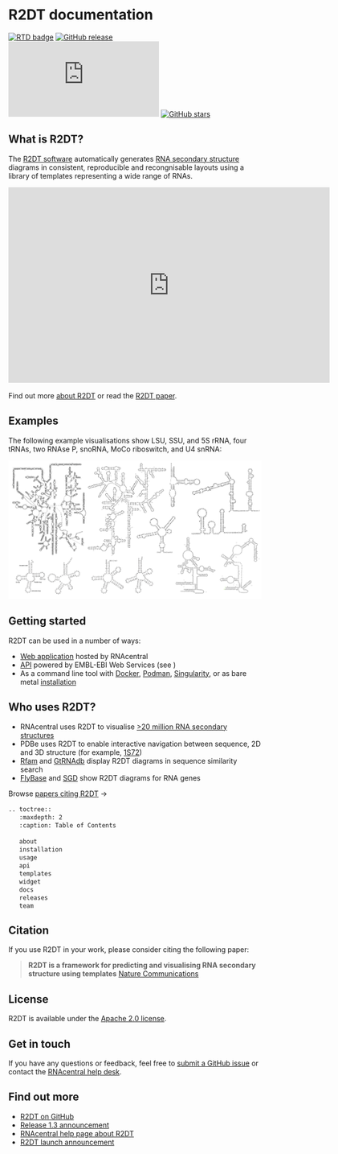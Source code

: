 # R2DT documentation

[![RTD badge](https://readthedocs.org/projects/r2dt/badge/?version=latest)](https://r2dt.readthedocs.io/en/latest/?badge=latest)
[![GitHub release](https://img.shields.io/github/release/rnacentral/r2dt.svg)](https://github.com/rnacentral/r2dt/releases/)
[![Citation Badge](https://api.juleskreuer.eu/citation-badge.php?doi=10.1038/s41467-021-23555-5)](https://doi.org/10.1038/s41467-021-23555-5)
[![GitHub stars](https://img.shields.io/github/stars/rnacentral/r2dt.svg?style=social&label=Stars&maxAge=2592000)](https://github.com/rnacentral/r2dt/stargazers/)

## What is R2DT?

The [R2DT software](https://github.com/RNAcentral/R2DT) automatically generates [RNA secondary structure](https://en.wikipedia.org/wiki/Nucleic_acid_secondary_structure) diagrams in consistent, reproducible and recongnisable layouts using a library of templates representing a wide range of RNAs.

<iframe src="https://docs.google.com/presentation/d/e/2PACX-1vRrBpjxq-QiArYPuzQiKZBJVFlHR3vEYGkZUV-W1XcrG6hX1eMAoahJmLU9Vf1VlGSVPfaLYqPqp1Ke/embed?start=false&loop=false&delayms=3000" frameborder="0" width="640" height="389" allowfullscreen="true" mozallowfullscreen="true" webkitallowfullscreen="true"></iframe>
<br>

Find out more [about R2DT](./about.md) or read the [R2DT paper](https://www.nature.com/articles/s41467-021-23555-5).

## Examples

The following example visualisations show LSU, SSU, and 5S rRNA, four tRNAs, two RNAse P, snoRNA, MoCo riboswitch, and U4 snRNA:

![Examples](./r2dt-examples.png)

## Getting started

R2DT can be used in a number of ways:

* [Web application](https://rnacentral.org/r2dt) hosted by RNAcentral
* [API](https://www.ebi.ac.uk/Tools/common/tools/help/index.html?tool=r2dt) powered by EMBL-EBI Web Services (see [](api.md))
* As a command line tool with [Docker](https://www.docker.com), [Podman](https://podman.io), [Singularity](https://sylabs.io/docs/), or as bare metal [installation](./installation.md)

## Who uses R2DT?

* RNAcentral uses R2DT to visualise [>20 million RNA secondary structures](https://rnacentral.org/search?q=has_secondary_structure:%22True%22)
* PDBe uses R2DT to enable interactive navigation between sequence, 2D and 3D structure (for example, [1S72](https://www.ebi.ac.uk/pdbe/entry/pdb/1s72/RNA/1))
* [Rfam](https://rfam.org/search#tabview=tab1) and [GtRNAdb](http://gtrnadb.ucsc.edu/rnacentral_search.html) display R2DT diagrams in sequence similarity search
* [FlyBase](http://flybase.org/reports/FBgn0053537#gene_model_products) and [SGD](https://www.yeastgenome.org/locus/S000006550/sequence) show R2DT diagrams for RNA genes

Browse [papers citing R2DT](https://scholar.google.com/scholar?hl=en&as_sdt=2005&sciodt=0,5&cites=12435886377905515481&scipsc=&q=&scisbd=1) &rarr;

```{eval-rst}
.. toctree::
   :maxdepth: 2
   :caption: Table of Contents

   about
   installation
   usage
   api
   templates
   widget
   docs
   releases
   team
```

## Citation

If you use R2DT in your work, please consider citing the following paper:

> **R2DT is a framework for predicting and visualising RNA secondary structure using templates**
> [Nature Communications](https://www.nature.com/articles/s41467-021-23555-5)

## License

R2DT is available under the [Apache 2.0 license](https://github.com/RNAcentral/R2DT/blob/master/LICENSE).

## Get in touch

If you have any questions or feedback, feel free to [submit a GitHub issue](https://github.com/RNAcentral/r2dt/issues) or contact the [RNAcentral help desk](https://rnacentral.org/contact).

## Find out more

- [R2DT on GitHub](https://github.org/rnacentral/r2dt)
- [Release 1.3 announcement](https://blog.rnacentral.org/2022/10/r2dt-version-13.html)
- [RNAcentral help page about R2DT](https://rnacentral.org/help/secondary-structure)
- [R2DT launch announcement](https://www.ebi.ac.uk/about/news/technology-and-innovation/visualising-rna-structures-using-r2dt/)
